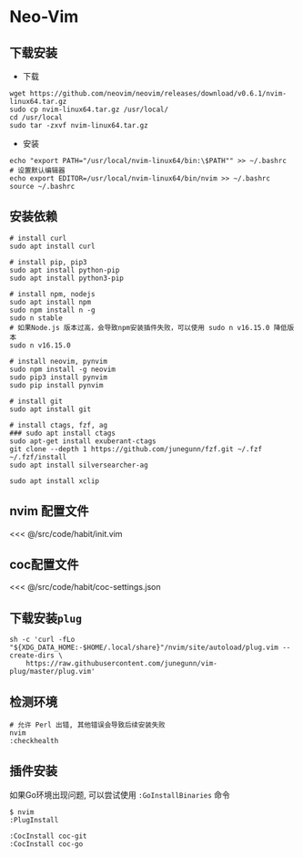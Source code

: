 # Neo-Vim

## 下载安装

- 下载

```shell
wget https://github.com/neovim/neovim/releases/download/v0.6.1/nvim-linux64.tar.gz
sudo cp nvim-linux64.tar.gz /usr/local/
cd /usr/local
sudo tar -zxvf nvim-linux64.tar.gz
```

- 安装

```shell
echo "export PATH="/usr/local/nvim-linux64/bin:\$PATH"" >> ~/.bashrc
# 设置默认编辑器
echo export EDITOR=/usr/local/nvim-linux64/bin/nvim >> ~/.bashrc
source ~/.bashrc
```

## 安装依赖

```shell
# install curl
sudo apt install curl

# install pip, pip3
sudo apt install python-pip
sudo apt install python3-pip

# install npm, nodejs
sudo apt install npm
sudo npm install n -g
sudo n stable
# 如果Node.js 版本过高，会导致npm安装插件失败，可以使用 sudo n v16.15.0 降低版本
sudo n v16.15.0

# install neovim, pynvim
sudo npm install -g neovim
sudo pip3 install pynvim
sudo pip install pynvim

# install git
sudo apt install git

# install ctags, fzf, ag
### sudo apt install ctags
sudo apt-get install exuberant-ctags
git clone --depth 1 https://github.com/junegunn/fzf.git ~/.fzf
~/.fzf/install
sudo apt install silversearcher-ag

sudo apt install xclip
```

## nvim 配置文件

<<< @/src/code/habit/init.vim

## coc配置文件

<<< @/src/code/habit/coc-settings.json

## 下载安装`plug`

```shell
sh -c 'curl -fLo "${XDG_DATA_HOME:-$HOME/.local/share}"/nvim/site/autoload/plug.vim --create-dirs \
    https://raw.githubusercontent.com/junegunn/vim-plug/master/plug.vim'
```

## 检测环境

```shell
# 允许 Perl 出错, 其他错误会导致后续安装失败
nvim
:checkhealth
```

## 插件安装

如果Go环境出现问题, 可以尝试使用 `:GoInstallBinaries` 命令

```shell
$ nvim
:PlugInstall

:CocInstall coc-git
:CocInstall coc-go
```

